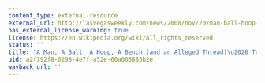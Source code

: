 ```yaml
---
content_type: external-resource
external_url: http://lasvegasweekly.com/news/2008/nov/20/man-ball-hoop-bench-and-alleged-thread-teller/#/0
has_external_license_warning: true
license: https://en.wikipedia.org/wiki/All_rights_reserved
status: ''
title: "A Man, A Ball, A Hoop, A Bench (and an Alleged Thread)\u2026 Teller!"
uid: a2f792f8-0298-4e7f-a52e-60a005885b2e
wayback_url: ''
---
```

